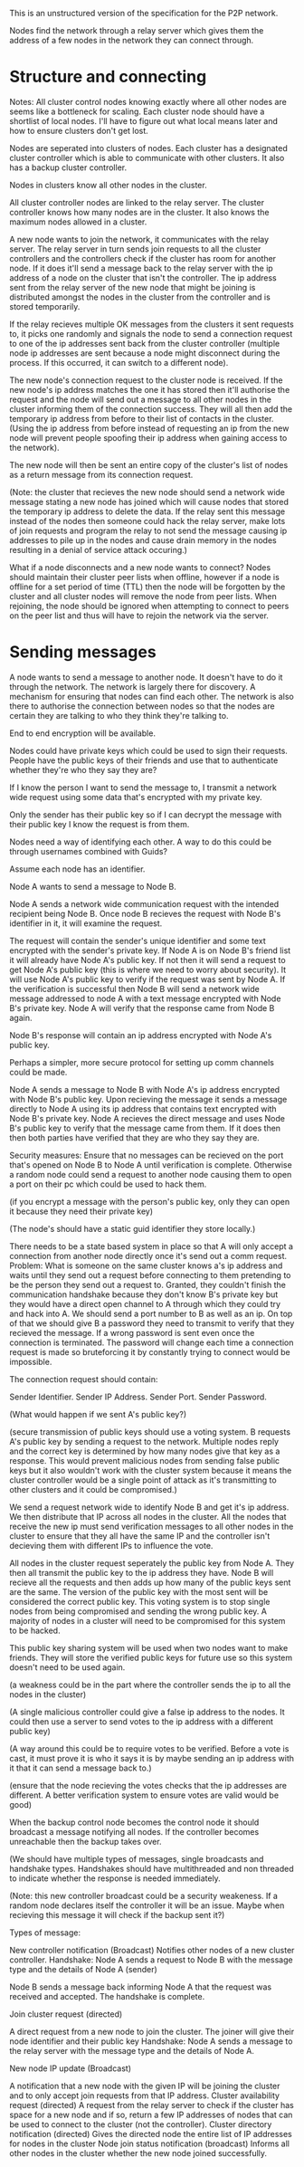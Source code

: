 This is an unstructured version of the specification for the P2P network.

Nodes find the network through a relay server which gives them the address of a few nodes in the network they can connect through.

# Structure and connecting

Notes: All cluster control nodes knowing exactly where all other nodes are seems like a bottleneck for scaling. Each cluster node should have a shortlist of local nodes. I'll have to 
figure out what local means later and how to ensure clusters don't get lost.


Nodes are seperated into clusters of nodes. Each cluster has a designated cluster controller which is able to communicate with other clusters. It also has a backup cluster controller.

Nodes in clusters know all other nodes in the cluster.

All cluster controller nodes are linked to the relay server. The cluster controller knows how many nodes are in the cluster. It also knows the maximum nodes allowed in a cluster.

A new node wants to join the network, it communicates with the relay server. The relay server in turn sends join requests to all the cluster controllers and the controllers check if the cluster has room for another node. If it does it'll send a message back to the relay server with the ip address of a node on the cluster that isn't the controller. The ip address sent from the relay server of the new node that might be joining is distributed amongst the nodes in the cluster from the controller and is stored temporarily.

If the relay recieves multiple OK messages from the clusters it sent requests to, it picks one randomly and signals the node to send a connection request to one of the ip addresses sent back from the cluster controller (multiple node ip addresses are sent because a node might disconnect during the process. If this occurred, it can switch to a different node).

The new node's connection request to the cluster node is received. If the new node's ip address matches the one it has stored then it'll authorise the request and the node will send out a message to all other nodes in the cluster informing them of the connection success. They will all then add the temporary ip address from before to their list of contacts in the cluster. (Using the ip address from before instead of requesting an ip from the new node will prevent people spoofing their ip address when gaining access to the network).

The new node will then be sent an entire copy of the cluster's list of nodes as a return message from its connection request.

(Note: the cluster that recieves the new node should send a network wide message stating a new node has joined which will cause nodes that stored the temporary ip address to delete the data. If the relay sent this message instead of the nodes then someone could hack the relay server, make lots of join requests and program the relay to not send the message causing ip addresses to pile up in the nodes and cause drain memory in the nodes resulting in a denial of service attack occuring.)

What if a node disconnects and a new node wants to connect? Nodes should maintain their cluster peer lists when offline, however if a node is offline for
a set period of time (TTL) then the node will be forgotten by the cluster and all cluster nodes will remove the node from peer lists. When rejoining, the node
should be ignored when attempting to connect to peers on the peer list and thus will have to rejoin the network via the server.

# Sending messages
A node wants to send a message to another node. It doesn't have to do it through the network. The network is largely there for discovery. A mechanism for ensuring that nodes can find each other. The network is also there to authorise the connection between nodes so that the nodes are certain they are talking to who they think they're talking to.

End to end encryption will be available.

Nodes could have private keys which could be used to sign their requests. People have the public keys of their friends and use that to authenticate whether they're who they say they are?

If I know the person I want to send the message to, I transmit a network wide request using some data that's encrypted with my private key.

Only the sender has their public key so if I can decrypt the message with their public key I know the request is from them.

Nodes need a way of identifying each other. A way to do this could be through usernames combined with Guids?

Assume each node has an identifier.

Node A wants to send a message to Node B.

Node A sends a network wide communication request with the intended recipient being Node B. Once node B recieves the request with Node B's identifier in it, it will examine the request.

The request will contain the sender's unique identifier and some text encrypted with the sender's private key. If Node A is on Node B's friend list it will already have Node A's public key. If not then it will send a request to get Node A's public key (this is where we need to worry about security). It will use Node A's public key to verify if the request was sent by Node A. If the verification is successful then Node B will send a network wide message addressed to node A with a text message encrypted with Node B's private key. Node A will verify that the response came from Node B again.

Node B's response will contain an ip address encrypted with Node A's public key.

Perhaps a simpler, more secure protocol for setting up comm channels could be made.

Node A sends a message to Node B with Node A's ip address encrypted with Node B's public key. Upon recieving the message it sends a message directly to Node A using its ip address that contains text encrypted with Node B's private key. Node A recieves the direct message and uses Node B's public key to verify that the message came from them. If it does then then both parties have verified that they are who they say they are.

Security measures: Ensure that no messages can be recieved on the port that's opened on Node B to Node A until verification is complete. Otherwise a random node could send a request to another node causing them to open a port on their pc which could be used to hack them.

(if you encrypt a message with the person's public key, only they can open it because they need their private key)

(The node's should have a static guid identifier they store locally.)

There needs to be a state based system in place so that A will only accept a connection from another node directly once it's send out a comm request. Problem: What is someone on the same cluster knows a's ip address and waits until they send out a request before connecting to them pretending to be the person they send out a request to. Granted, they couldn't finish the communication handshake because they don't know B's private key but they would have a direct open channel to A through which they could try and hack into A. We should send a port number to B as well as an ip. On top of that we should give B a password they need to transmit to verify that they recieved the message. If a wrong password is sent even once the connection is terminated. The password will change each time a connection request is made so bruteforcing it by constantly trying to connect would be impossible.

The connection request should contain:

Sender Identifier. Sender IP Address. Sender Port. Sender Password.

(What would happen if we sent A's public key?)

(secure transmission of public keys should use a voting system. B requests A's public key by sending a request to the network. Multiple nodes reply and the correct key is determined by how many nodes give that key as a response. This would prevent malicious nodes from sending false public keys but it also wouldn't work with the cluster system because it means the cluster controller would be a single point of attack as it's transmitting to other clusters and it could be compromised.)

We send a request network wide to identify Node B and get it's ip address. We then distribute that IP across all nodes in the cluster. All the nodes that receive the new ip must send verification messages to all other nodes in the cluster to ensure that they all have the same IP and the controller isn't decieving them with different IPs to influence the vote.

All nodes in the cluster request seperately the public key from Node A. They then all transmit the public key to the ip address they have. Node B will recieve all the requests and then adds up how many of the public keys sent are the same. The version of the public key with the most sent will be considered the correct public key. This voting system is to stop single nodes from being compromised and sending the wrong public key. A majority of nodes in a cluster will need to be compromised for this system to be hacked.

This public key sharing system will be used when two nodes want to make friends. They will store the verified public keys for future use so this system doesn't need to be used again.

(a weakness could be in the part where the controller sends the ip to all the nodes in the cluster)

(A single malicious controller could give a false ip address to the nodes. It could then use a server to send votes to the ip address with a different public key)

(A way around this could be to require votes to be verified. Before a vote is cast, it must prove it is who it says it is by maybe sending an ip address with it that it can send a message back to.)

(ensure that the node recieving the votes checks that the ip addresses are different. A better verification system to ensure votes are valid would be good)

When the backup control node becomes the control node it should broadcast a message notifying all nodes. If the controller becomes unreachable then the backup takes over.

(We should have multiple types of messages, single broadcasts and handshake types. Handshakes should have multithreaded and non threaded to indicate whether the response is needed immediately.

(Note: this new controller broadcast could be a security weakeness. If a random node declares itself the controller it will be an issue. Maybe when recieving this message it will check if the backup sent it?)

Types of message:

New controller notification (Broadcast)
Notifies other nodes of a new cluster controller. Handshake:
Node A sends a request to Node B with the message type and the details of Node A (sender)

Node B sends a message back informing Node A that the request was received and accepted. The handshake is complete.

Join cluster request (directed)

A direct request from a new node to join the cluster. The joiner will give their node identifier and their public key Handshake:
Node A sends a message to the relay server with the message type and the details of Node A.

New node IP update (Broadcast)

A notification that a new node with the given IP will be joining the cluster and to only accept join requests from that IP address.
Cluster availability request (directed)
A request from the relay server to check if the cluster has space for a new node and if so, return a few IP addresses of nodes that can be used to connect to the cluster (not the controller).
Cluster directory notification (directed)
Gives the directed node the entire list of IP addresses for nodes in the cluster
Node join status notification (broadcast)
Informs all other nodes in the cluster whether the new node joined successfully.
